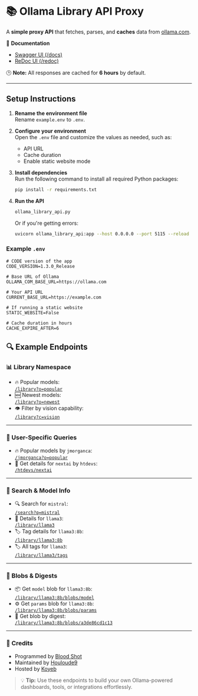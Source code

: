# 📚 Ollama Library API Proxy

A **simple proxy API** that fetches, parses, and **caches** data from [ollama.com](https://ollama.com/).  

🔧 **Documentation**  
- [Swagger UI (/docs)](https://dear-franky-htdevssss-83f0aa7d.koyeb.app/docs)  
- [ReDoc UI (/redoc)](https://dear-franky-htdevssss-83f0aa7d.koyeb.app/redoc)  

🕒 **Note:** All responses are cached for **6 hours** by default.  

---

## Setup Instructions

1. **Rename the environment file**  
   Rename `example.env` to `.env`.

2. **Configure your environment**  
   Open the `.env` file and customize the values as needed, such as:
   - API URL
   - Cache duration
   - Enable static website mode

3. **Install dependencies**  
   Run the following command to install all required Python packages:
   ```bash
   pip install -r requirements.txt
   ```
4. **Run the API**
   ```bash 
   ollama_library_api.py
   ```
   Or if you're getting errors:
   ```bash
   uvicorn ollama_library_api:app --host 0.0.0.0 --port 5115 --reload
   ``` 

### Example `.env`
```env
# CODE version of the app
CODE_VERSION=1.3.0_Release

# Base URL of Ollama
OLLAMA_COM_BASE_URL=https://ollama.com

# Your API URL
CURRENT_BASE_URL=https://example.com

# If running a static website
STATIC_WEBSITE=False

# Cache duration in hours
CACHE_EXPIRE_AFTER=6
```

## 🔍 Example Endpoints

### 📊 Library Namespace
- 🔥 Popular models:  
  [`/library?o=popular`](https://dear-franky-htdevssss-83f0aa7d.koyeb.app/library?o=popular)
- 🆕 Newest models:  
  [`/library?o=newest`](https://dear-franky-htdevssss-83f0aa7d.koyeb.app/library?o=newest)
- 👁️ Filter by vision capability:  
  [`/library?c=vision`](https://dear-franky-htdevssss-83f0aa7d.koyeb.app/library?c=vision)

---

### 👤 User-Specific Queries
- 🔥 Popular models by `jmorganca`:  
  [`/jmorganca?o=popular`](https://dear-franky-htdevssss-83f0aa7d.koyeb.app/jmorganca?o=popular)
- 📄 Get details for `nextai` by `htdevs`:  
  [`/htdevs/nextai`](https://dear-franky-htdevssss-83f0aa7d.koyeb.app/htdevs/nextai)

---

### 🔎 Search & Model Info
- 🔍 Search for `mistral`:  
  [`/search?q=mistral`](https://dear-franky-htdevssss-83f0aa7d.koyeb.app/search?q=mistral)
- 📘 Details for `llama3`:  
  [`/library/llama3`](https://dear-franky-htdevssss-83f0aa7d.koyeb.app/library/llama3)
- 🏷️ Tag details for `llama3:8b`:  
  [`/library/llama3:8b`](https://dear-franky-htdevssss-83f0aa7d.koyeb.app/library/llama3:8b)
- 🏷️ All tags for `llama3`:  
  [`/library/llama3/tags`](https://dear-franky-htdevssss-83f0aa7d.koyeb.app/library/llama3/tags)

---

### 🧱 Blobs & Digests
- 📦 Get `model` blob for `llama3:8b`:  
  [`/library/llama3:8b/blobs/model`](https://dear-franky-htdevssss-83f0aa7d.koyeb.app/library/llama3:8b/blobs/model)
- ⚙️ Get `params` blob for `llama3:8b`:  
  [`/library/llama3:8b/blobs/params`](https://dear-franky-htdevssss-83f0aa7d.koyeb.app/library/llama3:8b/blobs/params)
- 🧬 Get blob by digest:  
  [`/library/llama3:8b/blobs/a3de86cd1c13`](https://dear-franky-htdevssss-83f0aa7d.koyeb.app/library/llama3:8b/blobs/a3de86cd1c13)

---

### 🧑 Credits

 - Programmed by [Blood Shot](https://discord.com/users/575254127748317194)   
 - Maintained by [Houloude9](https://discord.com/users/947432701160480828)   
 -   Hosted by [Koyeb](https://koyeb.com)

> 💡 **Tip:** Use these endpoints to build your own Ollama-powered dashboards, tools, or integrations effortlessly.